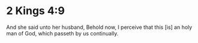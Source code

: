 # 2 Kings 4:9

And she said unto her husband, Behold now, I perceive that this [is] an holy man of God, which passeth by us continually.